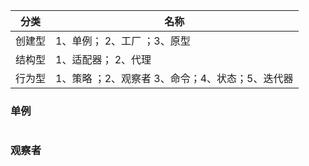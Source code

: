 | 分类   | 名称      |
| ------ | --------- |
| 创建型 | 1、单例； 2、工厂 ；3、原型 |
| 结构型 | 1、适配器； 2、代理         |
| 行为型 | 1、策略 ；2、观察者 3、命令；4、状态；5、迭代器      |

### 单例

```js

```

### 观察者

```

```


